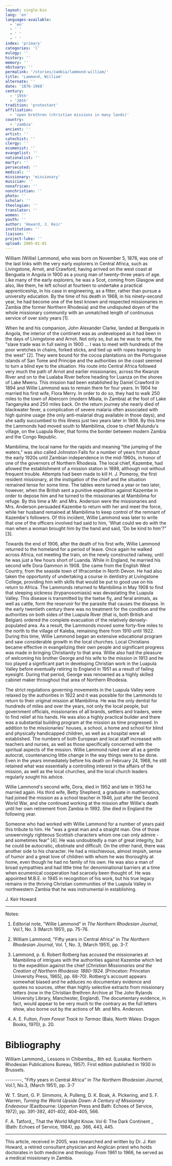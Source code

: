 ```yaml
---
layout: single-bio
lang: 'en'
languages-available:
  - 'en'
  - ' '
  - ' '
  - ' '
index: 'primary'
categories: 'l'
eulogy: ''
history: ''
memory: ''
obituary: ''
permalink: '/stories/zambia/lammond-william/'
title: 'Lammond, William'
alternate: ''
date: '1876-1968'
century:
  - '19th'
  - '20th'
tradition: 'protestant'
affiliation:
  - 'open brethren (christian missions in many lands)'
country:
  - 'zambia'
ancient: ''
artist: ''
catechist: ''
clergy: ''
ecumenist: ''
evangelist: ''
nationalist: ''
martyr: ''
persecuted: ''
medical: ''
missionary: 'missionary'
musician: ''
nonafrican: ''
nonchristian: ''
photo: ''
scholar: ''
theologian: ''
translator: ''
women: ''
youth: ''
author: 'Howard, J. Keir'
institution: ''
liaison: ''
project-luke: ''
upload: 2005-01-01
---
```


William (Willie) Lammond, who was born on November 5, 1876, was one of the last links with the very early explorers in Central Africa, such as Livingstone, Arnot, and Crawford, having arrived on the west coast at Benguela in Angola in 1900 as a young man of twenty-three years of age. Like many of the early explorers, he was a Scot, coming from Glasgow and also, like them, he left school at fourteen to undertake a practical apprenticeship, in his case in engineering, as a fitter, rather than pursue a university education. By the time of his death in 1968, in his ninety-second year, he had become one of the best known and respected missionaries in Zambia (the former Northern Rhodesia) and the undisputed doyen of the whole missionary community with an unmatched length of continuous service of over sixty years [1].

When he and his companion, John Alexander Clarke, landed at Benguela in Angola, the interior of the continent was as undeveloped as it had been in the days of Livingstone and Arnot. Not only so, but as he was to write, the "slave trade was in full swing in 1900 … I was to meet with hundreds of the poor wretches in chains, forked sticks, and tied up with ropes tramping to the west" [2]. They were bound for the cocoa plantations on the Portuguese islands of San Tome and Principe and the authorities on the coast seemed to turn a blind eye to the situation. His route into Central Africa followed very much the path of Arnot and earlier missionaries, across the Kwanze River and on to the Lualaba River before heading for Luanza on the shores of Lake Mweru. This mission had been established by Daniel Crawford in 1894 and Willie Lammond was to remain there for four years. In 1904 he married his first wife, Flora Merry. In order to do so, they had to walk 250 miles to the town of Abercorn (modern Mbala, in Zambia) at the foot of Lake Tanganyika and 250 miles back. On the return journey she nearly died of blackwater fever, a complication of severe malaria often associated with high quinine usage (the only anti-malarial drug available in those days), and she sadly succumbed to this illness just two years later in 1906. By this time the Lammonds had moved south to Mambilima, close to chief Mulundu's village, on the Luapula River, that forms the border between modern Zambia and the Congo Republic.

Mambilima, the local name for the rapids and meaning "the jumping of the waters," was also called Johnston Falls for a number of years from about the early 1920s until Zambian independence in the mid-1960s, in honor of one of the governors of Northern Rhodesia. The local chief, Kazembe, had allowed the establishment of a mission station in 1898, although not without frequent trouble. Attempts had been made to kill H. J. Pomeroy, the first resident missionary, at the instigation of the chief and the situation remained tense for some time. The tables were turned a year or two later, however, when the British sent a punitive expedition against Kazembe in order to depose him and he turned to the missionaries at Mambilima for refuge. By this time a Mr. and Mrs. Anderson were the missionaries and Mrs. Anderson persuaded Kazembe to return with her and meet the force, while her husband remained at Mambilima to keep control of the remnant of Kazembe's followers. Of this incident, Willie Lammond was later to write that one of the officers involved had said to him, 'What could we do with the man when a woman brought him by the hand and said, 'Do be kind to him'?" [3].

Towards the end of 1906, after the death of his first wife, Willie Lammond returned to the homeland for a period of leave. Once again he walked across Africa, not meeting the train, on the newly constructed railway, until he was just a few hours short of Luanda. While in England, he married his second wife Dora Gammon in 1908. She came from the English West Country, from the seaside town of Ilfracombe in North Devon. He had also taken the opportunity of undertaking a course in dentistry at Livingstone College, providing him with skills that would be put to good use on his return to Africa. The Lammonds returned to Mambilima in May 1908 to find that sleeping sickness (trypanosomiasis) was devastating the Luapula Valley. This disease is transmitted by the tsetse fly, and feral animals, as well as cattle, form the reservoir for the parasite that causes the disease. In the early twentieth century there was no treatment for the condition and the authorities on both sides of the Luapula River (that is, both British and Belgian) ordered the complete evacuation of the relatively densely-populated area. As a result, the Lammonds moved some forty-five miles to the north to the village of Kaleba, remaining there from 1910 until 1922. During this time, Willie Lammond began an extensive educational program and saw considerable growth in the local churches. Local Christians became effective in evangelizing their own people and significant progress was made in bringing Christianity to that area. Willie also had the pleasure of welcoming his brother George and his wife to the mission in 1913 and he too played a significant part in developing Christian work in the Luapula Valley before eventually retiring to England in 1951 as a result of failing eyesight. During that period, George was renowned as a highly skilled cabinet maker throughout that area of Northern Rhodesia.

The strict regulations governing movements in the Luapula Valley were relaxed by the authorities in 1922 and it was possible for the Lammonds to return to their original mission at Mambilima. He was the only dentist for hundreds of miles and over the years, not only the local people, but government officials, missionaries of all brands, settlers and traders, were to find relief at his hands. He was also a highly practical builder and there was a substantial building program at the mission as time progressed. In addition to the missionaries' houses, a school, a home and school for blind and physically handicapped children, as well as a hospital were all established. The numbers of both European and local staff increased with teachers and nurses, as well as those specifically concerned with the spiritual aspects of the mission. Willie Lammond ruled over all as a gentle autocrat, countenancing little change in the way things were to be done. Even in the years immediately before his death on February 24, 1968, he still retained what was essentially a controlling interest in the affairs of the mission, as well as the local churches, and the local church leaders regularly sought his advice.

Willie Lammond's second wife, Dora, died in 1952 and late in 1953 he married again. His third wife, Betty Shepherd, a graduate in mathematics, had joined the mission as a school teacher in 1946, just after the Second World War, and she continued working at the mission after Willie's death until her own retirement from Zambia in 1992. She died in England the following year.

Someone who had worked with Willie Lammond for a number of years paid this tribute to him. He "was a great man and a straight man. One of those unswervingly righteous Scottish characters whom one can only admire - and sometimes fear" [4]. He was undoubtedly a man of great integrity, but he could be autocratic, obstinate and difficult. On the other hand, there was another side to his character. He had a mischievous, almost impish, sense of humor and a great love of children with whom he was thoroughly at home, even though he had no family of his own. He was also a man of broad sympathies and had little time for denominational barriers at a time when ecumenical cooperation had scarcely been thought of. He was appointed M.B.E. in 1945 in recognition of his work, but his true legacy remains in the thriving Christian communities of the Luapula Valley in northwestern Zambia that he was instrumental in establishing.

J. Keir Howard

---

Notes:

1. Editorial note, "Willie Lammond" in _The Northern Rhodesian Journal_, Vol.1, No. 3 (March 1951), pp. 75-76.

2. William Lammond, "Fifty years in Central Africa" in _The Northern Rhodesian Journal_, Vol. 1, No. 3, (March 1951), pp. 3-7.

3. Lammond, p. 6. Robert Rotberg has accused the missionaries at Mambilima of intrigues with the authorities against Kazembe which led to the expedition against the chief (_Christian Missionaries and the Creation of Northern Rhodesia: 1880-1924._ [Princeton: Princeton University Press, 1965], pp. 68-70). Rotberg's account appears somewhat biased and he adduces no documentary evidence and quotes no sources, other than highly selective extracts from missionary letters (now in the Christian Brethren Archive at The John Rylands University Library, Manchester, England). The documentary evidence, in fact, would appear to be very much to the contrary as the full letters show, also borne out by the actions of Mr. and Mrs. Anderson.

4. A. E. Fulton, _From Forest Track to Tarmac_ (Bala, North Wales: Dragon Books, 1970), p. 20.

# Bibliography

William Lammond,_ Lessons in Chibemba,_ 8th ed. (Lusaka: Northern Rhodesian Publications Bureau, 1957). First edition published in 1930 in Brussels.

--------, "Fifty years in Central Africa" in _The Northern Rhodesian Journal_, Vol.1, No.3, (March 1951), pp. 3-7

W. T. Stunt, G. P. Simmons, A. Pulleng, D. K. Boak, A. Pickering, and S. F. Warren, _Turning the World Upside Down: A Century of Missionary Endeavour_ (Eastbourne: Upperton Press and Bath: Echoes of Service, 1972), pp. 391-392, 401-402, 404-405, 566.

F. A. Tatford,_ That the World Might Know. Vol 6: The Dark Continent _ (Bath: Echoes of Service, 1984), pp. 366, 443, 445.

---

This article, received in 2005, was researched and written by Dr. J. Keir Howard, a retired consultant physician and Anglican priest who holds doctorates in both medicine and theology. From 1961 to 1966, he served as a medical missionary in Zambia.
